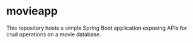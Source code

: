 # movieapp
This repository hosts a simple Spring Boot application exposing APIs for crud operations on a movie database.
